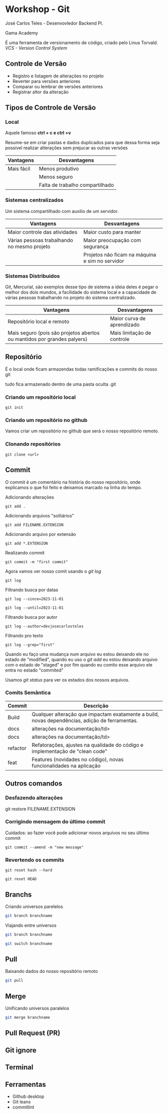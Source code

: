 # Workshop - Git

José Carlos Teles - Desenvovledor Backend Pl.

Gama Academy

É uma ferramenta de versionamento de código, criado pelo Linus Torvald.
_VCS - Version Control System_

## Controle de Versão

- Registro e listagem de alterações no projeto
- Reverter para versões anteriores
- Comparar ou lembrar de versões anteriores
- Registrar altor da alteração

## Tipos de Controle de Versão

### Local

Aquele famoso <strong>ctrl + c e ctrl +v</strong>

Resume-se em criar pastas e dados duplicados para que dessa forma seja possível
realizar alterações sem prejucar as outras versões

<table>
  <thead>
    <tr>
      <th>Vantagens</th>
      <th>Desvantagens</th>
    </tr>
  </thead>

  <tbody>
    <tr>
      <td>Mais fácil</td>
      <td>Menos produtivo</td>
    </tr>
    <tr>
      <td></td>
      <td>Menos seguro</td>
    </tr>
     <tr>
      <td></td>
      <td>Falta de trabalho compartilhado</td>
    </tr>
  </tbody>
</table>

### Sistemas centralizados

Um sistema compartilhado com auxilio de um servidor.

<table>
  <thead>
    <tr>
      <th>Vantagens</th>
      <th>Desvantagens</th>
    </tr>
  </thead>

  <tbody>
    <tr>
      <td>Maior controle das atividades</td>
      <td>Maior custo para manter</td>
    </tr>
    <tr>
      <td>Várias pessoas trabalhando no mesmo projeto</td>
      <td>Maior preocupação com segurança</td>
    </tr>
     <tr>
      <td></td>
      <td>Projetos não ficam na máquina e sim no servidor</td>
    </tr>
  </tbody>
</table>

### Sistemas Distribuidos

Git, Mercurial, são exemplos desse tipo de sistema a ideia deles é pegar o melhor dos dois mundos, a facilidade do sistema local e a capacidade de várias pessoas trabalhando no projeto do sistema centralizado.

<table>
  <thead>
    <tr>
      <th>Vantagens</th>
      <th>Desvantagens</th>
    </tr>
  </thead>

  <tbody>
    <tr>
      <td>Repositório local e remoto</td>
      <td>Maior curva de aprendizado</td>
    </tr>
    <tr>
      <td>Mais seguro (pois são projetos abertos ou mantidos por grandes palyers)</td>
      <td>Mais limitação de controle</td>
    </tr>
  </tbody>
</table>

## Repositório

É o local onde ficam armazendas todas ramificações e commits do nosso git

tudo fica armazenado dentro de uma pasta oculta .git

### Criando um repositório local

```shell
git init
```

### Criando um repositório no github

Vamos criar um repositório no github que será o nosso repositório remoto.

### Clonando repositórios

```shell
git clone <url>
```

## Commit

O commit é um comentário na história do nosso repositório, onde explicamos o que foi feito e deixamos marcado na linha do tempo.

Adicionando alterações

```shell
git add .
```

Adicionando arquivos "solitários"

```shell
git add FILENAME.EXTENSION
```

Adicionando arquivo por extensão

```shell
git add *.EXTENSION
```

Realizando commit

```shell
git commit -m "first commit"
```

Agora vamos ver nosso comit usando o _git log_

```shell
git log
```

Filtrando busca por datas

```shell
git log --since=2023-11-01
```

```shell
git log --until=2023-11-01
```

Filtrando busca por autor

```shell
git log --author=devjosecarlosteles
```

Filtrando pro texto

```shell
git log --grep="first"
```

Quando eu faço uma mudança num arquivo eu estou deixando ele no estado de "modified", quando eu uso o _git add_ eu estou deixando arquivo com o estado de "staged" e por fim quando eu comito esse arquivo ele entra no estado "commited"

Usamos _git status_ para ver os estados dos nossos arquivos.

### Comits Semântica

<table>
  <thead>
    <tr>
      <th>Commit</th>
      <th>Descrição</th>
    </tr>
  </thead>
  <tbody>
    <tr>
      <td>Build</td>
      <td>Qualquer alteração que impactam exatamente a build, novas dependências, adição de ferramentas.</td>
    </tr>
    <tr>
      <td>docs</td>
      <td>alterações na documentação/td>
    </tr>
    <tr>
      <td>docs</td>
      <td>alterações na documentação/td>
    </tr>
    <tr>
      <td>refactor</td>
      <td>Refatorações, ajustes na qualidade do código e implementação de "clean code"</td>
    </tr>
    <tr>
      <td>feat</td>
      <td>Features (novidades no código), novas funcionalidades na aplicação</td>
    </tr>
  </tbody>
</table>

## Outros comandos

### Desfazendo alterações

git restore FILENAME.EXTENSION

### Corrigindo mensagem do último commit

Cuidados: ao fazer você pode adicionar novos arquivos no seu último commit

```shell
git commit --amend -m "new message"
```

### Revertendo os commits

```shell
git reset hash --hard

git reset HEAD
```

## Branchs

Criando universos parelelos

```sh
git branch branchname
```

Viajando entre universos

```sh
git branch branchname
```

```sh
git switch branchname
```

## Pull

Baixando dados do nosso repositório remoto

```sh
git pull
```

## Merge

Unificando universos paralelos

```sh
git merge branchname
```

## Pull Request (PR)

## Git ignore

## Terminal

## Ferramentas

- Github desktop
- Git leans
- commitlint
